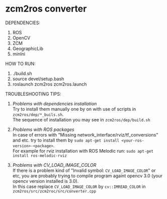 # zcm2ros converter #

DEPENDENCIES:

1) ROS
2) OpenCV
3) ZCM
4) GeographicLib
5) minIni
 
HOW TO RUN:

1) ./build.sh
2) source devel/setup.bash
3) roslaunch zcm2ros zcm2ros.launch

TROUBLESHOOTING TIPS:

1) _Problems with dependencies installation_  
   Try to install them manually one by on with use of scripts in `zcm2ros/dep/*_buils.sh`.  
   The sequence of installation you may see in `zcm2ros/dep/build.sh`  
   
2) _Problems with ROS packages_  
   In case of errors with "Missing network_interface/rviz/tf_conversions" and etc. try to install them by `sudo apt-get install <your-ros-version>-<package>`.  
   For example for rviz installation with ROS Melodic run: `sudo apt-get install ros-melodic-rviz`  
   
3) _Problems with CV_LOAD_IMAGE_COLOR_  
   If there is a problem kind of "Invalid symbol: `CV_LOAD_IMAGE_COLOR`" or etc, you are probably trying to compile program againt opencv 3.0 (your opencv version installed is 3.0).  
   In this case replace `CV_LOAD_IMAGE_COLOR` by `cv::IMREAD_COLOR` in `zcm2ros/src/zcm2roc/src/converter.cpp`
